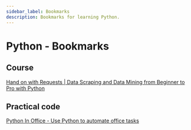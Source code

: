 ```yaml
---
sidebar_label: Bookmarks
description: Bookmarks for learning Python.
---
```


# Python - Bookmarks

## Course

[Hand on with Requests | Data Scraping and Data Mining from Beginner to Pro with Python](https://learning.oreilly.com/videos/data-scraping-and/9781801818483/9781801818483-video2_2/)

## Practical code

[Python In Office - Use Python to automate office tasks](https://pythoninoffice.com/)